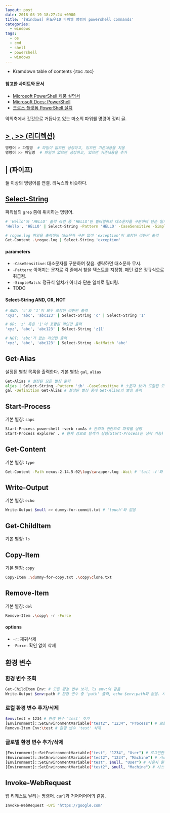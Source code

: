 ```yaml
---
layout: post
date: 2018-03-19 18:27:24 +0900
title: '[Windows] 윈도우10 파워쉘 명령어 powershell commands'
categories:
  - windows
tags:
  - os
  - cmd
  - shell
  - powershell
  - windows
---
```


* Kramdown table of contents
{:toc .toc}

#### 참고한 사이트와 문서

- [Microsoft PowerShell 제품 설명서](https://aka.ms/powershell)
- [Microsoft Docs: PowerShell](https://docs.microsoft.com/ko-kr/powershell/scripting/overview?view=powershell-7)
- [크로스 플랫폼 PowerShell 설치](https://docs.microsoft.com/ko-kr/powershell/scripting/install/installing-powershell?view=powershell-6#powershell-core)

악의축에서 갓갓으로 거듭나고 있는 마소의 파워쉘 명령어 정리 글.

## [> , >> (리디렉션)](https://docs.microsoft.com/en-us/powershell/module/microsoft.powershell.core/about/about_redirection?view=powershell-7)

```bash
명령어 > 파일명  # 파일이 없으면 생성하고, 있으면 기존내용을 지움
명령어 >> 파일명  # 파일이 없으면 생성하고, 있으면 기존내용을 추가
```

## | (파이프)

둘 이상의 명령어를 연결. 리눅스와 비슷하다.

## [Select-String](https://docs.microsoft.com/en-us/powershell/module/microsoft.powershell.utility/select-string?view=powershell-7)

파워쉘의 `grep` 쯤에 위치하는 명령어.

```bash
# 'Hello'와 'HELLO' 출력 라인 중 'HELLO'만 필터링하되 대소문자를 구분하며 단순 일치하는지 판단
'Hello', 'HELLO' | Select-String -Pattern 'HELLO' -CaseSensitive -SimpleMatch

# rogue.log 파일을 출력하되 대소문자 구분 없이 'exception'이 포함된 라인만 출력
Get-Content .\rogue.log | Select-String 'exception'
```

#### parameters

- `-CaseSensitive`: 대소문자를 구분하여 찾음. 생략하면 대소문자 무시.
- `-Pattern`: 이어지는 문자로 각 줄에서 찾을 텍스트를 지정함. 패턴 값은 정규식으로 취급됨.
- `-SimpleMatch`: 정규식 일치가 아니라 단순 일치로 필터링.
- TODO

#### Select-String AND, OR, NOT

```bash
# AND: 'c'와 '1'이 모두 포함된 라인만 출력
'xyz', 'abc', 'abc123' | Select-String 'c' | Select-String '1'

# OR: 'z' 혹은 '1'이 포함된 라인만 출력
'xyz', 'abc', 'abc123' | Select-String 'z|1'

# NOT: 'abc'가 없는 라인만 출력
'xyz', 'abc', 'abc123' | Select-String -NotMatch 'abc'
```

## Get-Alias

설정된 별칭 목록을 출력한다.
기본 별칭: `gal`, `alias`  

```bash
Get-Alias # 설정된 모든 별칭 출력
alias | Select-String -Pattern 'jb' -CaseSensitive # 소문자 jb가 포함된 모든 별칭 출력
gal -Definition Get-Alias # 설정된 별칭 중에 Get-Alias의 별칭 출력
```

## Start-Process

기본 별칭: `saps`

```bash
Start-Process powershell –verb runAs # 관리자 권한으로 파워쉘 실행
Start-Process explorer . # 현재 경로로 탐색기 실행(Start-Process는 생략 가능)
```

## Get-Content

기본 별칭: `type`

```bash
Get-Content -Path nexus-2.14.5-02\logs\wrapper.log -Wait # 'tail -f'와 같음
```

## Write-Output

기본 별칭: `echo`

```bash
Write-Output $null >> dummy-for-commit.txt # 'touch'와 같음
```

## Get-ChildItem

기본 별칭: `ls`

## Copy-Item

기본 별칭: `copy`

```bash
Copy-Item .\dummy-for-copy.txt .\copy\clone.txt
```

## Remove-Item

기본 별칭: `del`

```bash
Remove-Item .\copy\ -r -Force
```

#### options

- `-r`: 재귀삭제
- `-Force`: 확인 없이 삭제

## 환경 변수

### 환경 변수 조회

```bash
Get-ChildItem Env: # 모든 환경 변수 보기, ls env:와 같음
Write-Output $env:path # 환경 변수 중 'path' 출력, echo $env:path와 같음. 사실 그냥 $env:path만 쳐도 된다
```

### 로컬 환경 변수 추가/삭제

```bash
$env:test = 1234 # 환경 변수 'test' 추가
[Environment]::SetEnvironmentVariable("test2", "1234", "Process") # 로컬 환경 변수 추가 두 번째 방법
Remove-Item Env:\test # 환경 변수 'test' 삭제
```

### 글로벌 환경 변수 추가/삭제

```bash
[Environment]::SetEnvironmentVariable("test", "1234", "User") # 로그인한 사용자의 환경 변수로 'test' 추가
[Environment]::SetEnvironmentVariable("test2", "1234", "Machine") # 시스템 환경 변수로 'test2' 추가, 이 명령은 관리자 권한 필요하다
[Environment]::SetEnvironmentVariable("test", $null, "User") # 사용자 환경 변수 'test' 삭제
[Environment]::SetEnvironmentVariable("test2", $null, "Machine") # 시스템 환경 변수 'test2' 삭제
```

## Invoke-WebRequest

웹 리퀘스트 날리는 명령어. `curl`과 거어어어어의 같음.

```bash
Invoke-WebRequest -Uri "https://google.com"
```
